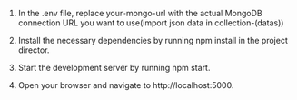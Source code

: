 1. In the .env file, replace your-mongo-url with the actual MongoDB connection URL you want to use(import json data in collection-(datas))

2. Install the necessary dependencies by running npm install in the project director.

3. Start the development server by running npm start.

4. Open your browser and navigate to http://localhost:5000.
